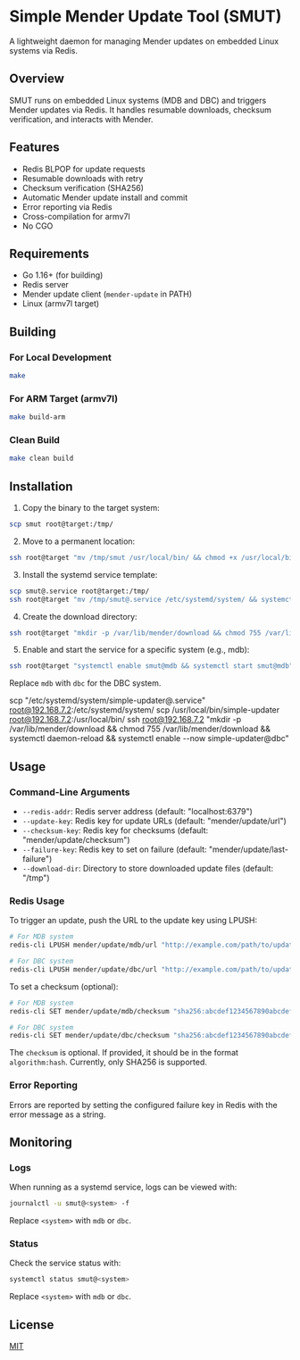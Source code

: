 # Simple Mender Update Tool (SMUT)

A lightweight daemon for managing Mender updates on embedded Linux systems via Redis.

## Overview

SMUT runs on embedded Linux systems (MDB and DBC) and triggers Mender updates via Redis. It handles resumable downloads, checksum verification, and interacts with Mender.

## Features

- Redis BLPOP for update requests
- Resumable downloads with retry
- Checksum verification (SHA256)
- Automatic Mender update install and commit
- Error reporting via Redis
- Cross-compilation for armv7l
- No CGO

## Requirements

- Go 1.16+ (for building)
- Redis server
- Mender update client (`mender-update` in PATH)
- Linux (armv7l target)

## Building

### For Local Development

```bash
make
```

### For ARM Target (armv7l)

```bash
make build-arm
```

### Clean Build

```bash
make clean build
```

## Installation

1. Copy the binary to the target system:

```bash
scp smut root@target:/tmp/
```

2. Move to a permanent location:

```bash
ssh root@target "mv /tmp/smut /usr/local/bin/ && chmod +x /usr/local/bin/smut"
```

3. Install the systemd service template:

```bash
scp smut@.service root@target:/tmp/
ssh root@target "mv /tmp/smut@.service /etc/systemd/system/ && systemctl daemon-reload"
```

4. Create the download directory:

```bash
ssh root@target "mkdir -p /var/lib/mender/download && chmod 755 /var/lib/mender/download"
```

5. Enable and start the service for a specific system (e.g., mdb):

```bash
ssh root@target "systemctl enable smut@mdb && systemctl start smut@mdb"
```

Replace `mdb` with `dbc` for the DBC system.

scp "/etc/systemd/system/simple-updater@.service" root@192.168.7.2:/etc/systemd/system/
scp /usr/local/bin/simple-updater root@192.168.7.2:/usr/local/bin/
ssh root@192.168.7.2 "mkdir -p /var/lib/mender/download && chmod 755 /var/lib/mender/download && systemctl daemon-reload && systemctl enable --now simple-updater@dbc"

## Usage

### Command-Line Arguments

- `--redis-addr`: Redis server address (default: "localhost:6379")
- `--update-key`: Redis key for update URLs (default: "mender/update/url")
- `--checksum-key`: Redis key for checksums (default: "mender/update/checksum")
- `--failure-key`: Redis key to set on failure (default: "mender/update/last-failure")
- `--download-dir`: Directory to store downloaded update files (default: "/tmp")

### Redis Usage

To trigger an update, push the URL to the update key using LPUSH:

```bash
# For MDB system
redis-cli LPUSH mender/update/mdb/url "http://example.com/path/to/update.mender"

# For DBC system
redis-cli LPUSH mender/update/dbc/url "http://example.com/path/to/update.mender"
```

To set a checksum (optional):

```bash
# For MDB system
redis-cli SET mender/update/mdb/checksum "sha256:abcdef1234567890abcdef1234567890abcdef1234567890abcdef1234567890"

# For DBC system
redis-cli SET mender/update/dbc/checksum "sha256:abcdef1234567890abcdef1234567890abcdef1234567890abcdef1234567890"
```

The `checksum` is optional. If provided, it should be in the format `algorithm:hash`. Currently, only SHA256 is supported.

### Error Reporting

Errors are reported by setting the configured failure key in Redis with the error message as a string.

## Monitoring

### Logs

When running as a systemd service, logs can be viewed with:

```bash
journalctl -u smut@<system> -f
```

Replace `<system>` with `mdb` or `dbc`.

### Status

Check the service status with:

```bash
systemctl status smut@<system>
```

Replace `<system>` with `mdb` or `dbc`.

## License

[MIT](LICENSE)

